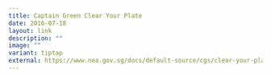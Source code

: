 ```yaml
---
title: Captain Green Clear Your Plate
date: 2016-07-18
layout: link
description: ""
image: ""
variant: tiptap
external: https://www.nea.gov.sg/docs/default-source/cgs/clear-your-plate---low-res-preview.pdf
---
```

